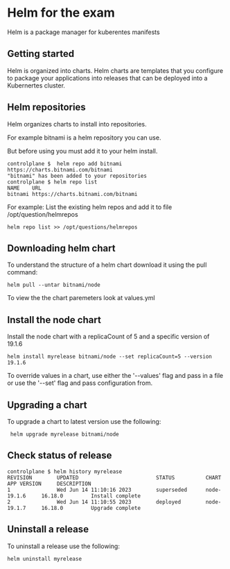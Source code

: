 # Helm for the exam

Helm is a package manager for kuberentes manifests 

## Getting started

Helm is organized into charts. Helm charts are templates that you configure to package
your applications into releases that can be deployed into a Kubernertes cluster.

## Helm repositories

Helm organizes charts to install into repositories.

For example bitnami is a helm repository you can use. 

But before using you must add it to your helm install.

```
controlplane $  helm repo add bitnami https://charts.bitnami.com/bitnami
"bitnami" has been added to your repositories
controlplane $ helm repo list
NAME    URL                               
bitnami https://charts.bitnami.com/bitnami
```

For example:
List the existing helm repos and add it to file /opt/question/helmrepos

```
helm repo list >> /opt/questions/helmrepos
```
## Downloading helm chart

To understand the structure of a helm chart download it using the pull command:

```
helm pull --untar bitnami/node 
```

To view the the chart paremeters look at values.yml

## Install the node chart 

Install the node chart with a replicaCount of 5 and a specific version of 19.1.6 

```
helm install myrelease bitnami/node --set replicaCount=5 --version 19.1.6
```

To override values in a chart, use either the '--values' flag and pass in a file or use the '--set' flag and pass configuration from.

## Upgrading a chart

To upgrade a chart to latest version use the following:

```
 helm upgrade myrelease bitnami/node
```

## Check status of release

```
controlplane $ helm history myrelease
REVISION        UPDATED                         STATUS          CHART           APP VERSION     DESCRIPTION     
1               Wed Jun 14 11:10:16 2023        superseded      node-19.1.6     16.18.0         Install complete
2               Wed Jun 14 11:10:55 2023        deployed        node-19.1.7     16.18.0         Upgrade complete
```

## Uninstall a release

To uninstall a release use the following:

```
helm uninstall myrelease
```
